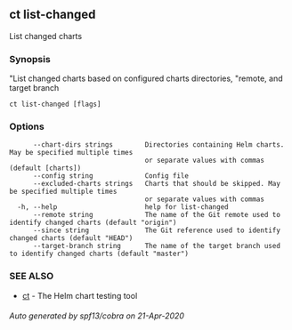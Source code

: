 ## ct list-changed

List changed charts

### Synopsis

"List changed charts based on configured charts directories,
"remote, and target branch

```
ct list-changed [flags]
```

### Options

```
      --chart-dirs strings        Directories containing Helm charts. May be specified multiple times
                                  or separate values with commas (default [charts])
      --config string             Config file
      --excluded-charts strings   Charts that should be skipped. May be specified multiple times
                                  or separate values with commas
  -h, --help                      help for list-changed
      --remote string             The name of the Git remote used to identify changed charts (default "origin")
      --since string              The Git reference used to identify changed charts (default "HEAD")
      --target-branch string      The name of the target branch used to identify changed charts (default "master")
```

### SEE ALSO

* [ct](ct.md)	 - The Helm chart testing tool

###### Auto generated by spf13/cobra on 21-Apr-2020
